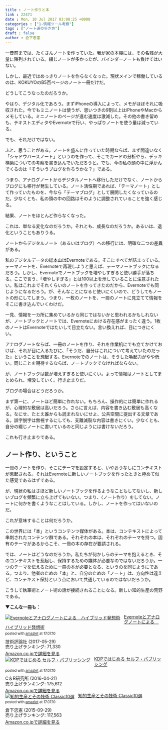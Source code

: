 ```yaml
---
title : ノート作りと本
link : 22471
date : Mon, 10 Jul 2017 03:08:25 +0000
categories : ["1-情報ツール考察"]
tags : ["ノート道の歩き方"]
draft : false
author : 倉下忠憲
---
```


一昔前までは、たくさんノートを作っていた。我が家の本棚には、その名残が大量に陳列されている。綴じノートが多かったが、バインダーノートも負けてはいない。

しかし、最近ではめっきりノートを作らなくなった。現状メインで稼働しているのは、KOKUYOのB5百ページのノート一冊だけだ。

どうしてこうなったのだろうか。

やはり、デジタル化であろう。まずiPhoneの導入によって、メモがほぼそれに吸収された。今でもミニノートは使うが、思いつきの9割以上はiPhoneやMacからメモしている。ミニノートのページが進む速度は激減した。その他の書き留めも、テキストエディタやEvernoteで行い、やっぱりノートを使う量は減っている。

でも、それだけではない。

ふと、思うことがある。ノートを盛んに作っていた時期ならば、まず間違いなく「シャドウバースノート」というのを作って、そこでカードの分析やら、デッキ構築についての考察を書き込んでいただろうと。でも、今の私の頭の中に浮かんでくるのは「そういうブログを作ろうかな？」である。

つまり、アナログノートからデジタルノートへ移行しただけでなく、ノートからブログにも移行が発生している。ノート活性期であれば、「テーマノート」として作っていたものを、今なら「テーマブログ」として展開したくなっているのだ。少なくとも、私の頭の中の回路はそのように調整されていることを強く感じる。

結果、ノートをほとんど作らなくなった。

これは、単なる変化なのだろうか。それとも、成長なのだろうか。あるいは、退化ということもありうる。

ノートからデジタルノート（あるいはブログ）への移行には、明確な二つの差異がある。

私のデジタルデータの総本山はEvernoteである。そこにすべてが詰まっている。テーマノートを、Evernoteで再現しようと思えば、テーマノートブックになるだろう。しかし、Evernoteでノートブックを増やしすぎると使い勝手が落ちる。ここで言う、「増やしすぎる」とは100以上を示していることに注意されたい。私はこれまでそれくらいのノートを作ってきたのだから、Evernoteでも同じようになるだろう。が、そんなことになると使いにくいので、どうしてもノートの形にしてしまう。つまり、一枚のノートを、一冊のノートに見立てて情報をそこに書き込んでいくわけだ。

一見、情報を一カ所に集めているから同じではないかと思われるかもしれないが、ノートブックとノートでは、Evernoteにおける存在感がまったく違う。1枚のノートはEvernoteではたいして目立たない。言い換えれば、目につきにくい。

アナログノートならば、一冊のノートを作り、それを作業机にでも立てかけておけば、それが目に入るたびに、「そうだ、自分はこれについて考えていたのだった」ということを想起する。Evernoteでのノートは、そうした喚起力がやや低い。同じことを期待するならば、ノートブックでなければならない。

が、ノートブックは数が増えすぎると使いにくい。よって情報はノートとしてまとめられ、埋没していく。行き止まりだ。

ブログの場合はどうだろうか。

まず第一に、ノートほど簡単に作れない。もちろん、操作的には簡単に作れるが、心理的な敷居は高いだろう。さらに言えば、内容を書き込む敷居も高くなる。なにせ、たとえ誰からも読まれないにせよ、公共空間に提出する文章である。誤字脱字は無視するにしても、支離滅裂な内容は書きにくい。少なくとも、自分の綴じノートに書いているのと同じようには書けないだろう。

これも行き止まりである。

<h2>ノート作り、ということ</h2>

一冊のノートを作り、そこにテーマを設定すると、いやおうなしにコンテキストが惹起される。それはEvernoteに新しいノートブックを作ったときと極めて似た感覚であるはずである。

が、現状の私はさほど新しいノートブックを作るようなこともしてないし、新しいブログを頻繁に立ち上げてもいない。つまり、〈ノート作り〉をしてない。ノートに何かを書くようなことはしている。しかし、ノートを作ってはいないのだ。

これが意味することは何だろうか。

この世界には「本」というコンテンツ媒体がある。本は、コンテキストによって串刺されたコンテンツ群である。それぞれの本は、それぞれのテーマを持つ。固有のテーマがあるからこそ、一冊の本の存在が要請される。

では、ノートはどうなのだろうか。私たちが何かしらのテーマを抱えるとき、そのコンテキストを惹起し、保持するための媒体が必要なのではないだろうか。一つのテーマを伝えるために一冊の本が必要となる、というのを同じようにである。つまり、他者のための「本」と、自分のための「ノート」は、方向性は違えど、コンテキスト保持という点において共通しているのではないだろうか。

こうして執筆術とノート術の話が接続されることになる。新しい知的生産の荒野である。

<strong>▼こんな一冊も：</strong>

<div class="amazlet-box" style="margin-bottom:0px;"><div class="amazlet-image" style="float:left;margin:0px 12px 1px 0px;"><a href="http://www.amazon.co.jp/exec/obidos/ASIN/B0719S13KQ/rashita1000-22/ref=nosim/" name="amazletlink" target="_blank"><img src="https://images-fe.ssl-images-amazon.com/images/I/51iRTqdvRnL._SL160_.jpg" alt="Evernoteとアナログノートによる　ハイブリッド発想術" style="border: none;" /></a></div><div class="amazlet-info" style="line-height:120%; margin-bottom: 10px"><div class="amazlet-name" style="margin-bottom:10px;line-height:120%"><a href="http://www.amazon.co.jp/exec/obidos/ASIN/B0719S13KQ/rashita1000-22/ref=nosim/" name="amazletlink" target="_blank">Evernoteとアナログノートによる　ハイブリッド発想術</a><div class="amazlet-powered-date" style="font-size:80%;margin-top:5px;line-height:120%">posted with <a href="http://www.amazlet.com/" title="amazlet" target="_blank">amazlet</a> at 17.07.10</div></div><div class="amazlet-detail">技術評論社 (2017-05-29)<br />売り上げランキング: 71,330<br /></div><div class="amazlet-sub-info" style="float: left;"><div class="amazlet-link" style="margin-top: 5px"><a href="http://www.amazon.co.jp/exec/obidos/ASIN/B0719S13KQ/rashita1000-22/ref=nosim/" name="amazletlink" target="_blank">Amazon.co.jpで詳細を見る</a></div></div></div><div class="amazlet-footer" style="clear: left"></div></div>

<div class="amazlet-box" style="margin-bottom:0px;"><div class="amazlet-image" style="float:left;margin:0px 12px 1px 0px;"><a href="http://www.amazon.co.jp/exec/obidos/ASIN/B01EL08HVI/rashita1000-22/ref=nosim/" name="amazletlink" target="_blank"><img src="https://images-fe.ssl-images-amazon.com/images/I/51Ui7oVw8sL._SL160_.jpg" alt="KDPではじめる セルフ・パブリッシング" style="border: none;" /></a></div><div class="amazlet-info" style="line-height:120%; margin-bottom: 10px"><div class="amazlet-name" style="margin-bottom:10px;line-height:120%"><a href="http://www.amazon.co.jp/exec/obidos/ASIN/B01EL08HVI/rashita1000-22/ref=nosim/" name="amazletlink" target="_blank">KDPではじめる セルフ・パブリッシング</a><div class="amazlet-powered-date" style="font-size:80%;margin-top:5px;line-height:120%">posted with <a href="http://www.amazlet.com/" title="amazlet" target="_blank">amazlet</a> at 17.07.10</div></div><div class="amazlet-detail">C＆R研究所 (2016-04-21)<br />売り上げランキング: 175,612<br /></div><div class="amazlet-sub-info" style="float: left;"><div class="amazlet-link" style="margin-top: 5px"><a href="http://www.amazon.co.jp/exec/obidos/ASIN/B01EL08HVI/rashita1000-22/ref=nosim/" name="amazletlink" target="_blank">Amazon.co.jpで詳細を見る</a></div></div></div><div class="amazlet-footer" style="clear: left"></div></div>

<div class="amazlet-box" style="margin-bottom:0px;"><div class="amazlet-image" style="float:left;margin:0px 12px 1px 0px;"><a href="http://www.amazon.co.jp/exec/obidos/ASIN/B015ZHCN02/rashita1000-22/ref=nosim/" name="amazletlink" target="_blank"><img src="https://images-fe.ssl-images-amazon.com/images/I/51rvS3OJlbL._SL160_.jpg" alt="知的生産とその技術 Classic10選" style="border: none;" /></a></div><div class="amazlet-info" style="line-height:120%; margin-bottom: 10px"><div class="amazlet-name" style="margin-bottom:10px;line-height:120%"><a href="http://www.amazon.co.jp/exec/obidos/ASIN/B015ZHCN02/rashita1000-22/ref=nosim/" name="amazletlink" target="_blank">知的生産とその技術 Classic10選</a><div class="amazlet-powered-date" style="font-size:80%;margin-top:5px;line-height:120%">posted with <a href="http://www.amazlet.com/" title="amazlet" target="_blank">amazlet</a> at 17.07.10</div></div><div class="amazlet-detail">倉下忠憲 (2015-09-29)<br />売り上げランキング: 117,563<br /></div><div class="amazlet-sub-info" style="float: left;"><div class="amazlet-link" style="margin-top: 5px"><a href="http://www.amazon.co.jp/exec/obidos/ASIN/B015ZHCN02/rashita1000-22/ref=nosim/" name="amazletlink" target="_blank">Amazon.co.jpで詳細を見る</a></div></div></div><div class="amazlet-footer" style="clear: left"></div></div>
